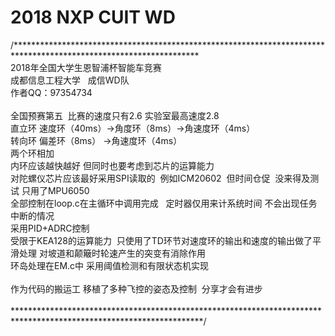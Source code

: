 # 2018 NXP CUIT WD
<div>/******************************************************************************************************************</div><div>2018年全国大学生恩智浦杯智能车竞赛</div><div>成都信息工程大学 &nbsp; 成信WD队</div><div>作者QQ：97354734</div><div><br></div><div>全国预赛第五 &nbsp;比赛的速度只有2.6 实验室最高速度2.8</div><div>直立环 速度环（40ms）-&gt;角度环（8ms）-&gt;角速度环（4ms）&nbsp;</div><div>转向环 偏差环（8ms） -&gt;角速度环（4ms）</div><div>两个环相加</div><div>内环应该越快越好 但同时也要考虑到芯片的运算能力</div><div>对陀螺仪芯片应该最好采用SPI读取的 &nbsp;例如ICM20602 &nbsp;但时间仓促 &nbsp;没来得及测试 只用了MPU6050</div><div>全部控制在loop.c在主循环中调用完成 &nbsp; 定时器仅用来计系统时间 不会出现任务中断的情况</div><div>采用PID+ADRC控制</div><div>受限于KEA128的运算能力 &nbsp;只使用了TD环节对速度环的输出和速度的输出做了平滑处理 对坡道和颠簸时轮速产生的突变有消除作用&nbsp;</div><div>环岛处理在EM.c中 采用阈值检测和有限状态机实现</div><div><br></div><div>作为代码的搬运工 移植了多种飞控的姿态及控制 &nbsp;分享才会有进步</div><div><br></div><div>*******************************************************************************************************************/</div>

